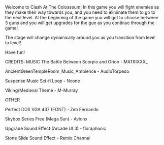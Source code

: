 Welcome to Clash At The Colosseum! In this game you will fight enemies as they make their way towards you, and you need to eliminate them to go to the next level. At the beginning of the game you will get to choose between 3 guns and you will
get upgrades for the gun as you continue through the game!

The stage will change dynamically around you as you transition from level to level!

Have fun!


CREDITS:
MUSIC
The Battle Between Scorpio and Orion - MATRIXXX_

AncientGreenTempleRoom_Music_Ambience - AudioTorpedo

Suspense Music Sci-fi Loop - Ncone

Viking/Medieval Theme - M-Murray

OTHER

Perfect DOS VGA 437 (FONT) - Zeh Fernando 

Skybox Series Free (Mega Sun) - Avionx

Upgrade Sound Effect (Arcade UI 3) - floraphonic

Stone Slide Sound Effect - Remix Channel
